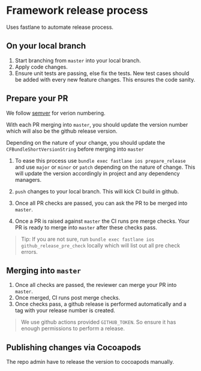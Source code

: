 # Framework release process

Uses fastlane to automate release process.

## On your local branch
1. Start branching from `master` into your local branch. 
2. Apply code changes. 
3. Ensure unit tests are passing, else fix the tests. New test cases should be added with every new feature changes. This ensures the code sanity.

## Prepare your PR
We follow [semver](semver.org) for verion numbering.

With each PR merging into `master`, you should update the version number which will also be the github release version.

Depending on the nature of your change, you should update the `CFBundleShortVersionString` before merging into `master`

1. To ease this process use `bundle exec fastlane ios prepare_release` and use `major` or `minor` or `patch` depending on the nature of change. This will update the version accordingly in project and any dependency managers. 

2. `push` changes to your local branch. This will kick CI build in github. 
3. Once all PR checks are passed, you can ask the PR to be merged into `master`.
4. Once a PR is raised against `master` the CI runs pre merge checks. Your PR is ready to merge into `master` after these checks pass.
 
> Tip: If you are not sure, run `bundle exec fastlane ios github_release_pre_check` locally which will list out all pre check errors. 

## Merging into `master`

1. Once all checks are passed, the reviewer can merge your PR into `master`.
2. Once merged, CI runs post merge checks.
3. Once checks pass, a github release is performed automatically and a tag with your release number is created. 

> We use github actions provided `GITHUB_TOKEN`. So ensure it has enough permissions to perform a release.

## Publishing changes via Cocoapods

The repo admin have to release the version to cocoapods manually. 
